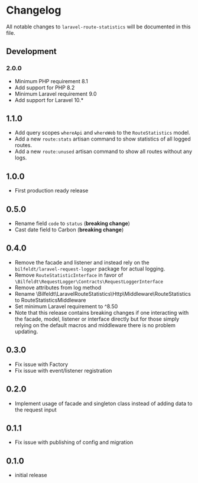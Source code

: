 # Changelog

All notable changes to `laravel-route-statistics` will be documented in this file.

## Development

### 2.0.0

- Minimum PHP requirement 8.1
- Add support for PHP 8.2
- Minimum Laravel requirement 9.0
- Add support for Laravel 10.*

## 1.1.0

- Add query scopes `whereApi` and `whereWeb` to the `RouteStatistics` model.
- Add a new `route:stats` artisan command to show statistics of all logged routes.
- Add a new `route:unused` artisan command to show all routes without any logs.

## 1.0.0

- First production ready release

## 0.5.0

- Rename field `code` to `status` (**breaking change**)
- Cast date field to Carbon (**breaking change**)

## 0.4.0

- Remove the facade and listener and instead rely on the `bilfeldt/laravel-request-logger` package for actual logging.
- Remove `RouteStatisticInterface` in favor of `\Bilfeldt\RequestLogger\Contracts\RequestLoggerInterface`
- Remove attributes from log method
- Rename \Bilfeldt\LaravelRouteStatistics\Http\Middleware\RouteStatistics to RouteStatisticsMiddleware
- Set minimum Laravel requirement to ^8.50
- Note that this release contains breaking changes if one interacting with the facade, model, listener or interface directly but for those simply relying on the default macros and middleware there is no problem updating.

## 0.3.0

- Fix issue with Factory
- Fix issue with event/listener registration

## 0.2.0

- Implement usage of facade and singleton class instead of adding data to the request input

## 0.1.1

- Fix issue with publishing of config and migration

## 0.1.0

- initial release
